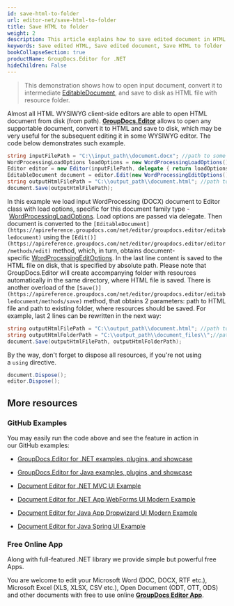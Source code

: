 ```yaml
---
id: save-html-to-folder
url: editor-net/save-html-to-folder
title: Save HTML to folder
weight: 2
description: This article explains how to save edited document in HTML form to folder at local disk using GroupDocs.Editor for .NET features.
keywords: Save edited HTML, Save edited document, Save HTML to folder
bookCollapseSection: true
productName: GroupDocs.Editor for .NET
hideChildren: False
---
```

> This demonstration shows how to open input document, convert it to intermediate [EditableDocument](https://apireference.groupdocs.com/net/editor/groupdocs.editor/editabledocument), and save to disk as HTML file with resource folder.

Almost all HTML WYSIWYG client-side editors are able to open HTML document from disk (from path). [**GroupDocs.Editor**](https://products.groupdocs.com/editor/net) allows to open any supportable document, convert it to HTML and save to disk, which may be very useful for the subsequent editing it in some WYSIWYG editor. The code below demonstrates such example.

```csharp
string inputFilePath = "C:\\input_path\\document.docx"; //path to some document
WordProcessingLoadOptions loadOptions = new WordProcessingLoadOptions();
Editor editor = new Editor(inputFilePath, delegate { return loadOptions; }); //passing path and load options (via delegate) to the constructor
EditableDocument document = editor.Edit(new WordProcessingEditOptions());
string outputHtmlFilePath = "C:\\output_path\\document.html"; //path to output HTML document
document.Save(outputHtmlFilePath);
```

In this example we load input WordProcessing (DOCX) document to Editor class with load options, specific for this document family type - [WordProcessingLoadOptions](https://apireference.groupdocs.com/net/editor/groupdocs.editor.options/wordprocessingloadoptions). Load options are passed via delegate. Then document is converted to the `[EditableDocument](https://apireference.groupdocs.com/net/editor/groupdocs.editor/editabledocument)` using the `[Edit()](https://apireference.groupdocs.com/net/editor/groupdocs.editor/editor/methods/edit)` method, which, in turn, obtains document-specific [WordProcessingEditOptions](https://apireference.groupdocs.com/net/editor/groupdocs.editor.options/wordprocessingeditoptions). In the last line content is saved to the HTML file on disk, that is specified by absolute path. Please note that GroupDocs.Editor will create accompanying folder with resources automatically in the same directory, where HTML file is saved. There is another overload of the `[Save()](https://apireference.groupdocs.com/net/editor/groupdocs.editor/editabledocument/methods/save)` method, that obtains 2 parameters: path to HTML file and path to existing folder, where resources should be saved. For example, last 2 lines can be rewritten in the next way:

```csharp
string outputHtmlFilePath = "C:\\output_path\\document.html"; //path to output HTML document
string outputHtmlFolderPath = "C:\\output_path\\document_files\\";//path to folder, where resources will be saved
document.Save(outputHtmlFilePath, outputHtmlFolderPath);
```

By the way, don't forget to dispose all resources, if you're not using a `using` directive.

```csharp
document.Dispose();
editor.Dispose();
```

## More resources

### GitHub Examples

You may easily run the code above and see the feature in action in our GitHub examples:

*   [GroupDocs.Editor for .NET examples, plugins, and showcase](https://github.com/groupdocs-editor/GroupDocs.Editor-for-.NET)
    
*   [GroupDocs.Editor for Java examples, plugins, and showcase](https://github.com/groupdocs-editor/GroupDocs.Editor-for-Java)
    
*   [Document Editor for .NET MVC UI Example](https://github.com/groupdocs-editor/GroupDocs.Editor-for-.NET-MVC)
    
*   [Document Editor for .NET App WebForms UI Modern Example](https://github.com/groupdocs-editor/GroupDocs.Editor-for-.NET-WebForms)
    
*   [Document Editor for Java App Dropwizard UI Modern Example](https://github.com/groupdocs-editor/GroupDocs.Editor-for-Java-Dropwizard)
    
*   [Document Editor for Java Spring UI Example](https://github.com/groupdocs-editor/GroupDocs.Editor-for-Java-Spring)
    

### Free Online App

Along with full-featured .NET library we provide simple but powerful free Apps.

You are welcome to edit your Microsoft Word (DOC, DOCX, RTF etc.), Microsoft Excel (XLS, XLSX, CSV etc.), Open Document (ODT, OTT, ODS) and other documents with free to use online **[GroupDocs Editor App](https://products.groupdocs.app/editor)**.

